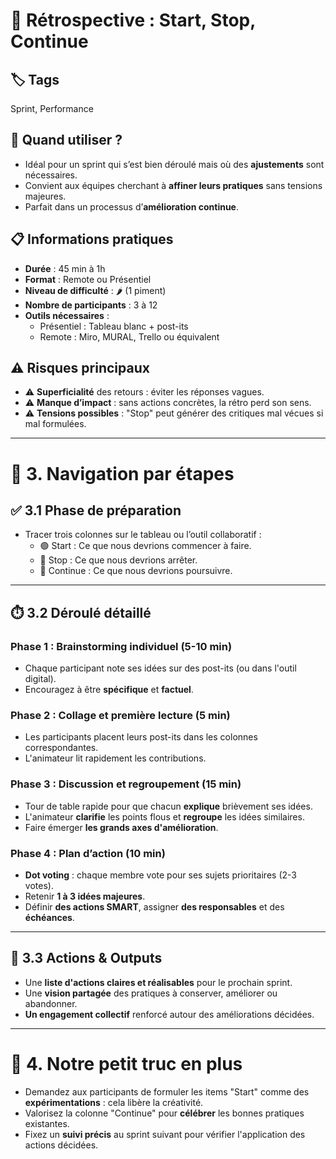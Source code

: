 # 🧠 Rétrospective : Start, Stop, Continue

## 🏷️ Tags
Sprint, Performance

## 🎯 Quand utiliser ?
- Idéal pour un sprint qui s’est bien déroulé mais où des **ajustements** sont nécessaires.
- Convient aux équipes cherchant à **affiner leurs pratiques** sans tensions majeures.
- Parfait dans un processus d’**amélioration continue**.

## 📋 Informations pratiques
- **Durée** : 45 min à 1h
- **Format** : Remote ou Présentiel
- **Niveau de difficulté** : 🌶️ (1 piment)
- **Nombre de participants** : 3 à 12
- **Outils nécessaires** :
  - Présentiel : Tableau blanc + post-its
  - Remote : Miro, MURAL, Trello ou équivalent

## ⚠️ Risques principaux
- ⚠️ **Superficialité** des retours : éviter les réponses vagues.
- ⚠️ **Manque d’impact** : sans actions concrètes, la rétro perd son sens.
- ⚠️ **Tensions possibles** : "Stop" peut générer des critiques mal vécues si mal formulées.

---

# 🧭 3. Navigation par étapes

## ✅ 3.1 Phase de préparation
- Tracer trois colonnes sur le tableau ou l’outil collaboratif :
  - 🟢 Start : Ce que nous devrions commencer à faire.
  - 🔴 Stop : Ce que nous devrions arrêter.
  - 🔵 Continue : Ce que nous devrions poursuivre.

---

## ⏱️ 3.2 Déroulé détaillé

### Phase 1 : Brainstorming individuel (5-10 min)
- Chaque participant note ses idées sur des post-its (ou dans l'outil digital).
- Encouragez à être **spécifique** et **factuel**.

### Phase 2 : Collage et première lecture (5 min)
- Les participants placent leurs post-its dans les colonnes correspondantes.
- L'animateur lit rapidement les contributions.

### Phase 3 : Discussion et regroupement (15 min)
- Tour de table rapide pour que chacun **explique** brièvement ses idées.
- L'animateur **clarifie** les points flous et **regroupe** les idées similaires.
- Faire émerger **les grands axes d'amélioration**.

### Phase 4 : Plan d’action (10 min)
- **Dot voting** : chaque membre vote pour ses sujets prioritaires (2-3 votes).
- Retenir **1 à 3 idées majeures**.
- Définir **des actions SMART**, assigner **des responsables** et des **échéances**.

---

## 🎯 3.3 Actions & Outputs
- Une **liste d'actions claires et réalisables** pour le prochain sprint.
- Une **vision partagée** des pratiques à conserver, améliorer ou abandonner.
- **Un engagement collectif** renforcé autour des améliorations décidées.

---

# 🎁 4. Notre petit truc en plus
- Demandez aux participants de formuler les items "Start" comme des **expérimentations** : cela libère la créativité.
- Valorisez la colonne "Continue" pour **célébrer** les bonnes pratiques existantes.
- Fixez un **suivi précis** au sprint suivant pour vérifier l'application des actions décidées.

